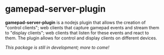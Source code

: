 # gamepad-server-plugin
**gamepad-server-plugin** is a nodejs plugin that allows the creation of "control clients"; web clients that capture gamepad events and stream them to "display clients"; web clients that listen for these events and react to them. The plugin allows for control and display clients on different devices.

*This package is still in development; more to come!*
